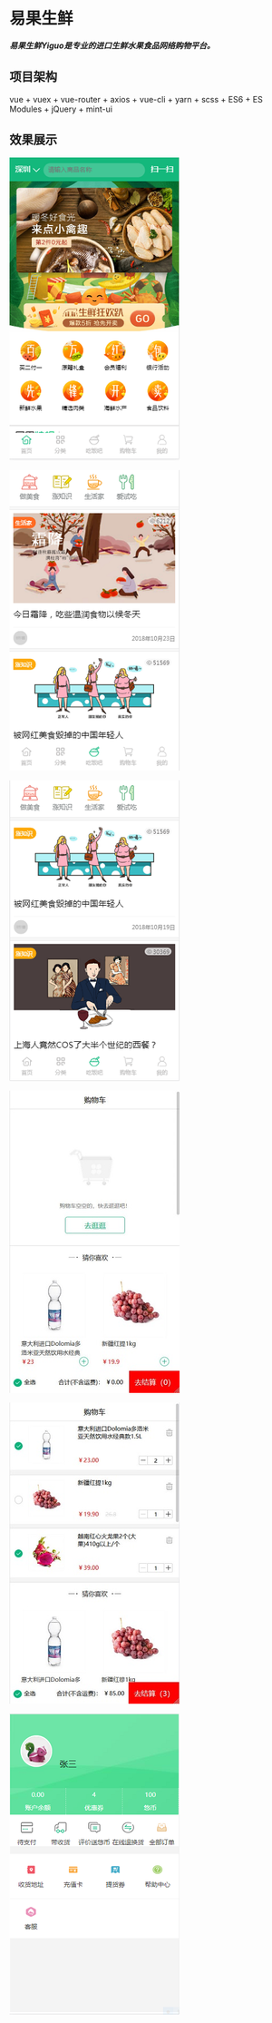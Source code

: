 # 易果生鲜
***易果生鲜Yiguo是专业的进口生鲜水果食品网络购物平台。***

## 项目架构
vue + vuex + vue-router + axios + vue-cli + yarn + scss + ES6 + ES Modules + jQuery + mint-ui

## 效果展示
![模块详情](01.png)  

![模块详情](02.png) 

![模块详情](03.png) 

![模块详情](04.jpg) 

![模块详情](05.jpg) 

![模块详情](06.png) 
